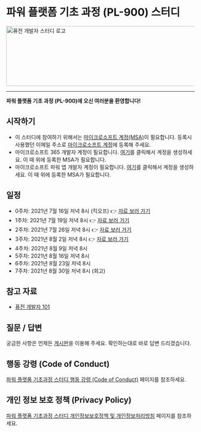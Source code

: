 # 파워 플랫폼 기초 과정 (PL-900) 스터디 #

<div>
  <img src="https://fusiondev.kr/images/top-banner-780x160@2.png" style="width:780px; height:160px;" alt="퓨전 개발자 스터디 로고"/>
</div>

---

**파워 플랫폼 기초 과정 (PL-900)에 오신 여러분을 환영합니다!**


## 시작하기 ##

* 이 스터디에 참여하기 위해서는 [마이크로소프트 계정(MSA)](https://account.microsoft.com)이 필요합니다. 등록시 사용했던 이메일 주소로 [마이크로소프트 계정](https://account.microsoft.com)에 등록해 주세요.
* 마이크로소프트 365 개발자 계정이 필요합니다. [여기](https://aka.ms/M365DevAccount)를 클릭해서 계정을 생성하세요. 이 때 위에 등록한 MSA가 필요합니다.
* 마이크로소프트 파워 앱 개발자 계정이 필요합니다. [여기](https://aka.ms/PowerAppsDevPlan)를 클릭해서 계정을 생성하세요. 이 때 위에 등록한 MSA가 필요합니다.


## 일정 ##

* 0주차: 2021년 7월 16일 저녁 8시 (킥오프) 👉 [자료 보러 가기](./week-00)
* 1주차: 2021년 7월 19일 저녁 8시 👉 [자료 보러 가기](./week-01)
* 2주차: 2021년 7월 26일 저녁 8시 👉 [자료 보러 가기](./week-02)
* 3주차: 2021년 8월 2일 저녁 8시 👉 [자료 보러 가기](./week-03)
* 4주차: 2021년 8월 9일 저녁 8시
* 5주차: 2021년 8월 16일 저녁 8시
* 6주차: 2021년 8월 23일 저녁 8시
* 7주차: 2021년 8월 30일 저녁 8시 (회고)


## 참고 자료 ##

* [퓨전 개발자 101](https://fusiondev.kr)


## 질문 / 답변 ##

궁금한 사항은 언제든 [게시판](https://github.com/fusiondevkr/pl900/discussions)을 이용해 주세요. 확인하는대로 바로 답변 드리겠습니다.


## 행동 강령 (Code of Conduct) ##

[파워 플랫폼 기초과정 스터디 행동 강령 (Code of Conduct)](CODE_OF_CONDUCT.md) 페이지를 참조하세요.


## 개인 정보 보호 정책 (Privacy Policy) ##

[파워 플랫폼 기초과정 스터디 개인정보보호정책 및 개인정보처리방침](PRIVACY_POLICY.md) 페이지를 참조하세요.

